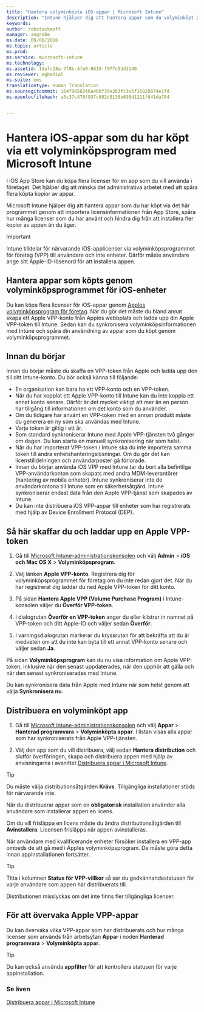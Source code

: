 ```yaml
---
title: "Hantera volyminköpta iOS-appar | Microsoft Intune"
description: "Intune hjälper dig att hantera appar som du volyminköpt av Apple genom att importera licensinformationen från App Store, spåra hur många licenser som du har använt och hindra dig från att installera fler kopior av appen än du äger."
keywords: 
author: robstackmsft
manager: angrobe
ms.date: 09/08/2016
ms.topic: article
ms.prod: 
ms.service: microsoft-intune
ms.technology: 
ms.assetid: 1dafc28a-7f8b-4fe0-8619-f977c93d1140
ms.reviewer: mghadial
ms.suite: ems
translationtype: Human Translation
ms.sourcegitcommit: 164f9656246a46bf39e263fc3c5f16828674e1fd
ms.openlocfilehash: a5c37c470f937c682d9138a636d1211f641da784


---
```


# Hantera iOS-appar som du har köpt via ett volyminköpsprogram med Microsoft Intune
I iOS App Store kan du köpa flera licenser för en app som du vill använda i företaget. Det hjälper dig att minska det administrativa arbetet med att spåra flera köpta kopior av appar.

Microsoft Intune hjälper dig att hantera appar som du har köpt via det här programmet genom att importera licensinformationen från App Store, spåra hur många licenser som du har använt och hindra dig från att installera fler kopior av appen än du äger.

> [!Important]
> Intune tilldelar för närvarande iOS-applicenser via volyminköpsprogrammet för företag (VPP) till användare och inte enheter. Därför måste användare ange sitt Apple-ID-lösenord för att installera appen.

## Hantera appar som köpts genom volyminköpsprogrammet för iOS-enheter
Du kan köpa flera licenser för iOS-appar genom [Apples volyminköpsprogram för företag](http://www.apple.com/business/vpp/). När du gör det måste du bland annat skapa ett Apple VPP-konto från Apples webbplats och ladda upp din Apple VPP-token till Intune.  Sedan kan du synkronisera volyminköpsinformationen med Intune och spåra din användning av appar som du köpt genom volyminköpsprogrammet.

## Innan du börjar
Innan du börjar måste du skaffa en VPP-token från Apple och ladda upp den till ditt Intune-konto. Du bör också känna till följande:

* En organisation kan bara ha ett VPP-konto och en VPP-token.
* När du har kopplat ett Apple VPP-konto till Intune kan du inte koppla ett annat konto senare. Därför är det mycket viktigt att mer än en person har tillgång till informationen om det konto som du använder.
* Om du tidigare har använt en VPP-token med en annan produkt måste du generera en ny som ska användas med Intune.
* Varje token är giltig i ett år.
* Som standard synkroniserar Intune med Apple VPP-tjänsten två gånger om dagen. Du kan starta en manuell synkronisering när som helst.
* När du har importerat VPP-token i Intune ska du inte importera samma token till andra enhetshanteringslösningar. Om du gör det kan licenstilldelningen och användarposter gå förlorade.
* Innan du börjar använda iOS VPP med Intune tar du bort alla befintliga VPP-användarkonton som skapats med andra MDM-leverantörer (hantering av mobila enheter). Intune synkroniserar inte de användarkontona till Intune som en säkerhetsåtgärd. Intune synkroniserar endast data från den Apple VPP-tjänst som skapades av Intune.
* Du kan inte distribuera iOS VPP-appar till enheter som har registrerats med hjälp av Device Enrollment Protocol (DEP).

## Så här skaffar du och laddar upp en Apple VPP-token

1.  Gå till [Microsoft Intune-administrationskonsolen](https://manage.microsoft.com) och välj **Admin** &gt; **iOS och Mac OS X** &gt; **Volyminköpsprogram**.

2.  Välj länken **Apple VPP-konto**. Registrera dig för volyminköpsprogrammet för företag om du inte redan gjort det. När du har registrerat dig laddar du ned Apple VPP-token för ditt konto.

3.  På sidan **Hantera Apple VPP (Volume Purchase Program)** i Intune-konsolen väljer du **Överför VPP-token**.

4.  I dialogrutan **Överför en VPP-token** anger du eller klistrar in namnet på VPP-token och ditt Apple-ID och väljer sedan **Överför**.

5.  I varningsdialogrutan markerar du kryssrutan för att bekräfta att du är medveten om att du inte kan byta till ett annat VPP-konto senare och väljer sedan **Ja**.

På sidan **Volyminköpsprogram** kan du nu visa information om Apple VPP-token, inklusive när den senast uppdaterades, när den upphör att gälla och när den senast synkroniserades med Intune.

Du kan synkronisera data från Apple med Intune när som helst genom att välja **Synkronisera nu**.

## Distribuera en volyminköpt app

1.  Gå till [Microsoft Intune-administrationskonsolen](https://manage.microsoft.com) och välj **Appar** &gt; **Hanterad programvara** &gt; **Volyminköpta appar**. I listan visas alla appar som har synkroniserats från Apple VPP-tjänsten.

2.  Välj den app som du vill distribuera, välj sedan **Hantera distribution** och slutför överföringen, skapa och distribuera appen med hjälp av anvisningarna i avsnittet [Distribuera appar i Microsoft Intune](deploy-apps-in-microsoft-intune.md).

> [!TIP]
> Du måste välja distributionsåtgärden **Krävs**. Tillgängliga installationer stöds för närvarande inte.

När du distribuerar appar som en **obligatorisk** installation använder alla användare som installerar appen en licens.

Om du vill frisläppa en licens måste du ändra distributionsåtgärden till **Avinstallera**. Licensen frisläpps när appen avinstalleras.

När användare med kvalificerande enheter försöker installera en VPP-app ombeds de att gå med i Apples volyminköpsprogram. De måste göra detta innan appinstallationen fortsätter.

> [!TIP]
> Titta i kolumnen **Status för VPP-villkor** så ser du godkännandestatusen för varje användare som appen har distribuerats till.

Distributionen misslyckas om det inte finns fler tillgängliga licenser.

## För att övervaka Apple VPP-appar
Du kan övervaka vilka VPP-appar som har distribuerats och hur många licenser som används från arbetsýtan **Appar** i noden **Hanterad programvara** &gt; **Volyminköpta appar**.

> [!TIP]
> Du kan också använda **appfilter** för att kontrollera statusen för varje appinstallation.

### Se även
[Distribuera appar i Microsoft Intune](deploy-apps-in-microsoft-intune.md)



<!--HONumber=Sep16_HO2-->


